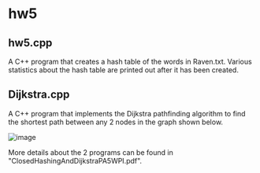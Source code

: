 # hw5

## hw5.cpp

A C++ program that creates a hash table of the words in Raven.txt. Various statistics about the hash table are printed out after it has been created.

## Dijkstra.cpp

A C++ program that implements the Dijkstra pathfinding algorithm to find the shortest path between any 2 nodes in the graph shown below.

![image](https://user-images.githubusercontent.com/32044950/120242706-8ecf4100-c233-11eb-8460-3c137d39a5d1.png)

More details about the 2 programs can be found in "ClosedHashingAndDijkstraPA5WPI.pdf".
